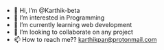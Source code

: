 - 👋 Hi, I’m @Karthik-beta
- 👀 I’m interested in Programming
- 🌱 I’m currently learning web development
- 💞️ I’m looking to collaborate on any project
- 📫 How to reach me?? karthikpar@protonmail.com

<!---
Karthik-beta/Karthik-beta is a ✨ special ✨ repository because its `README.md` (this file) appears on your GitHub profile.
You can click the Preview link to take a look at your changes.
--->
